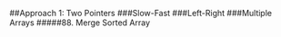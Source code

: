 ##Approach 1: Two Pointers
###Slow-Fast
###Left-Right 
###Multiple Arrays
#####88. Merge Sorted Array